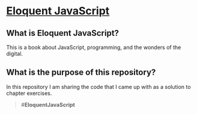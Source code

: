 # [Eloquent JavaScript](https://eloquentjavascript.net/)

## What is Eloquent JavaScript?

This is a book about JavaScript, programming, and the wonders of the digital.

## What is the purpose of this repository?

In this repository I am sharing the code that I came up with as a solution to chapter exercises.

> #**EloquentJavaScript**